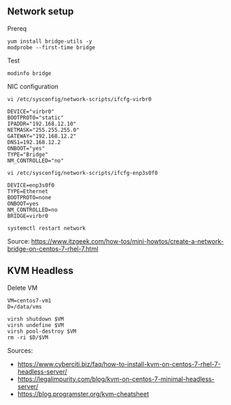 ## Network setup

Prereq
```
yum install bridge-utils -y
modprobe --first-time bridge
```

Test
```
modinfo bridge
```

NIC configuration

```
vi /etc/sysconfig/network-scripts/ifcfg-virbr0
```

```
DEVICE="virbr0"
BOOTPROTO="static"
IPADDR="192.168.12.10"
NETMASK="255.255.255.0"
GATEWAY="192.168.12.2"
DNS1=192.168.12.2
ONBOOT="yes"
TYPE="Bridge"
NM_CONTROLLED="no"
```

```
vi /etc/sysconfig/network-scripts/ifcfg-enp3s0f0
```

```
DEVICE=enp3s0f0
TYPE=Ethernet
BOOTPROTO=none
ONBOOT=yes
NM_CONTROLLED=no
BRIDGE=virbr0
```

```
systemctl restart network
```

Source: https://www.itzgeek.com/how-tos/mini-howtos/create-a-network-bridge-on-centos-7-rhel-7.html

## KVM Headless

Delete VM

```
VM=centos7-vm1
D=/data/vms

virsh shutdown $VM
virsh undefine $VM
virsh pool-destroy $VM
rm -ri $D/$VM
```

Sources: 
* https://www.cyberciti.biz/faq/how-to-install-kvm-on-centos-7-rhel-7-headless-server/
* https://legalimpurity.com/blog/kvm-on-centos-7-minimal-headless-server/
* https://blog.programster.org/kvm-cheatsheet


